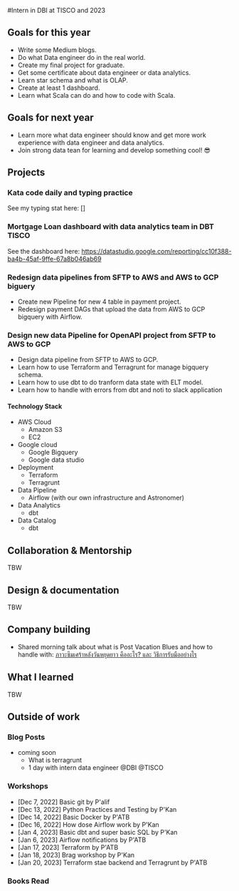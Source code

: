 #Intern in DBI at TISCO and 2023
## Goals for this year
* Write some Medium blogs.
* Do what Data engineer do in the real world.
* Create my final project for graduate.
* Get some certificate about data engineer or data analytics.
* Learn star schema and what is OLAP.
* Create at least 1 dashboard.
* Learn what Scala can do and how to code with Scala.

## Goals for next year

* Learn more what data engineer should know and get more work experience with data engineer and data analytics.
* Join strong data tean for learning and develop something cool! 😎

## Projects

### Kata code daily and typing practice

See my typing stat here: []

### Mortgage Loan dashboard with data analytics team in DBT TISCO

See the dashboard here: https://datastudio.google.com/reporting/cc10f388-ba4b-45af-9ffe-67a8b046ab69

### Redesign data pipelines from SFTP to AWS and AWS to GCP biguery

* Create new Pipeline for new 4 table in payment project.
* Redesign payment DAGs that upload the data from AWS to GCP bigquery with Airflow.

### Design new data Pipeline for OpenAPI project from SFTP to AWS to GCP

* Design data pipeline from SFTP to AWS to GCP.
* Learn how to use Terraform and Terragrunt for manage bigquery schema.
* Learn how to use dbt to do tranform data state with ELT model.
* Learn how to handle with errors from dbt and noti to slack application

#### Technology Stack

* AWS Cloud
  * Amazon S3
  * EC2
* Google cloud
  * Google Bigquery
  * Google data studio
* Deployment
  * Terraform
  * Terragrunt
* Data Pipeline
  * Airflow (with our own infrastructure and Astronomer)
* Data Analytics
  * dbt
* Data Catalog
  * dbt

## Collaboration & Mentorship

TBW

## Design & documentation

TBW

## Company building

* Shared morning talk about what is Post Vacation Blues and how to handle with: [ภาวะซึมเศร้าหลังวันหยุดยาว คืออะไร? และ วิธีการรับมืออย่างไร](https://www.canva.com/design/DAFWz0vacIA/0jSM-rUu4ppyOo7DJVCNEg/view?utm_content=DAFWz0vacIA&utm_campaign=designshare&utm_medium=link&utm_source=homepage_design_menu)

## What I learned

TBW

## Outside of work

### Blog Posts

* coming soon
  * What is terragrunt
  * 1 day with intern data engineer @DBI @TISCO

### Workshops

* [Dec 7, 2022] Basic git by P'alif
* [Dec 13, 2022] Python Practices and Testing by P'Kan
* [Dec 14, 2022] Basic Docker by P'ATB
* [Dec 16, 2022] How dose Airflow work by P'Kan
* [Jan 4, 2023] Basic dbt and super basic SQL by P'Kan
* [Jan 6, 2023] Airflow notifications by P'ATB
* [Jan 17, 2023] Terraform by P'ATB
* [Jan 18, 2023] Brag workshop by P'Kan
* [Jan 20, 2023] Terraform stae backend and Terragrunt by P'ATB

### Books Read
